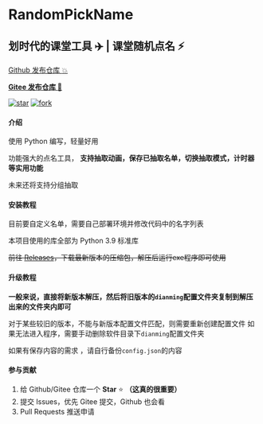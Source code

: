 # RandomPickName
## 划时代的课堂工具 :airplane:  | 课堂随机点名 :zap: 

[Github 发布仓库 :boom: ](https://github.com/Chengzi600/RandomPickName)

 **[Gitee 发布仓库 :rocket: ](https://gitee.com/chengzi600/RandomPickName)** 

[![star](https://gitee.com/chengzi600/RandomPickName/badge/star.svg?theme=dark)](https://gitee.com/chengzi600/RandomPickName) [![fork](https://gitee.com/chengzi600/RandomPickName/badge/fork.svg)](https://gitee.com/chengzi600/RandomPickName)


#### 介绍

使用 Python 编写，轻量好用

功能强大的点名工具， **支持抽取动画，保存已抽取名单，切换抽取模式，计时器等实用功能** 

未来还将支持分组抽取


#### 安装教程
目前要自定义名单，需要自己部署环境并修改代码中的名字列表

本项目使用的库全部为 Python 3.9 标准库

~~前往 [Releases](https://gitee.com/chengzi600/RandomPickName/releases)，下载最新版本的压缩包，解压后运行exe程序即可使用~~

#### 升级教程
 **一般来说，直接将新版本解压，然后将旧版本的`dianming`配置文件夹复制到解压出来的文件夹内即可** 

对于某些较旧的版本，不能与新版本配置文件匹配，则需要重新创建配置文件
如果无法进入程序，需要手动删除软件目录下`dianming`配置文件夹

如果有保存内容的需求
，请自行备份`config.json`的内容


#### 参与贡献

1.  给 Github/Gitee 仓库一个  **Star**  :star:  **（这真的很重要）** 
2. 提交 Issues，优先 Gitee 提交，Github 也会看
3. Pull Requests 推送申请
